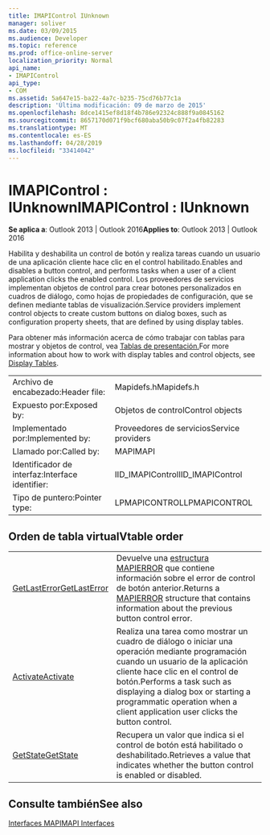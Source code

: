 ```yaml
---
title: IMAPIControl IUnknown
manager: soliver
ms.date: 03/09/2015
ms.audience: Developer
ms.topic: reference
ms.prod: office-online-server
localization_priority: Normal
api_name:
- IMAPIControl
api_type:
- COM
ms.assetid: 5a647e15-ba22-4a7c-b235-75cd76b77c1a
description: 'Última modificación: 09 de marzo de 2015'
ms.openlocfilehash: 8dce1415ef8d18f4b786e92324c888f9a0845162
ms.sourcegitcommit: 8657170d071f9bcf680aba50b9c07f2a4fb82283
ms.translationtype: MT
ms.contentlocale: es-ES
ms.lasthandoff: 04/28/2019
ms.locfileid: "33414042"
---
```

# <a name="imapicontrol--iunknown"></a><span data-ttu-id="e335c-103">IMAPIControl : IUnknown</span><span class="sxs-lookup"><span data-stu-id="e335c-103">IMAPIControl : IUnknown</span></span>

  
  
<span data-ttu-id="e335c-104">**Se aplica a**: Outlook 2013 | Outlook 2016</span><span class="sxs-lookup"><span data-stu-id="e335c-104">**Applies to**: Outlook 2013 | Outlook 2016</span></span> 
  
<span data-ttu-id="e335c-105">Habilita y deshabilita un control de botón y realiza tareas cuando un usuario de una aplicación cliente hace clic en el control habilitado.</span><span class="sxs-lookup"><span data-stu-id="e335c-105">Enables and disables a button control, and performs tasks when a user of a client application clicks the enabled control.</span></span> <span data-ttu-id="e335c-106">Los proveedores de servicios implementan objetos de control para crear botones personalizados en cuadros de diálogo, como hojas de propiedades de configuración, que se definen mediante tablas de visualización.</span><span class="sxs-lookup"><span data-stu-id="e335c-106">Service providers implement control objects to create custom buttons on dialog boxes, such as configuration property sheets, that are defined by using display tables.</span></span> 
  
<span data-ttu-id="e335c-107">Para obtener más información acerca de cómo trabajar con tablas para mostrar y objetos de control, vea [Tablas de presentación.](display-tables.md)</span><span class="sxs-lookup"><span data-stu-id="e335c-107">For more information about how to work with display tables and control objects, see [Display Tables](display-tables.md).</span></span>
  
|||
|:-----|:-----|
|<span data-ttu-id="e335c-108">Archivo de encabezado:</span><span class="sxs-lookup"><span data-stu-id="e335c-108">Header file:</span></span>  <br/> |<span data-ttu-id="e335c-109">Mapidefs.h</span><span class="sxs-lookup"><span data-stu-id="e335c-109">Mapidefs.h</span></span>  <br/> |
|<span data-ttu-id="e335c-110">Expuesto por:</span><span class="sxs-lookup"><span data-stu-id="e335c-110">Exposed by:</span></span>  <br/> |<span data-ttu-id="e335c-111">Objetos de control</span><span class="sxs-lookup"><span data-stu-id="e335c-111">Control objects</span></span>  <br/> |
|<span data-ttu-id="e335c-112">Implementado por:</span><span class="sxs-lookup"><span data-stu-id="e335c-112">Implemented by:</span></span>  <br/> |<span data-ttu-id="e335c-113">Proveedores de servicios</span><span class="sxs-lookup"><span data-stu-id="e335c-113">Service providers</span></span>  <br/> |
|<span data-ttu-id="e335c-114">Llamado por:</span><span class="sxs-lookup"><span data-stu-id="e335c-114">Called by:</span></span>  <br/> |<span data-ttu-id="e335c-115">MAPI</span><span class="sxs-lookup"><span data-stu-id="e335c-115">MAPI</span></span>  <br/> |
|<span data-ttu-id="e335c-116">Identificador de interfaz:</span><span class="sxs-lookup"><span data-stu-id="e335c-116">Interface identifier:</span></span>  <br/> |<span data-ttu-id="e335c-117">IID_IMAPIControl</span><span class="sxs-lookup"><span data-stu-id="e335c-117">IID_IMAPIControl</span></span>  <br/> |
|<span data-ttu-id="e335c-118">Tipo de puntero:</span><span class="sxs-lookup"><span data-stu-id="e335c-118">Pointer type:</span></span>  <br/> |<span data-ttu-id="e335c-119">LPMAPICONTROL</span><span class="sxs-lookup"><span data-stu-id="e335c-119">LPMAPICONTROL</span></span>  <br/> |
   
## <a name="vtable-order"></a><span data-ttu-id="e335c-120">Orden de tabla virtual</span><span class="sxs-lookup"><span data-stu-id="e335c-120">Vtable order</span></span>

|||
|:-----|:-----|
|[<span data-ttu-id="e335c-121">GetLastError</span><span class="sxs-lookup"><span data-stu-id="e335c-121">GetLastError</span></span>](imapicontrol-getlasterror.md) <br/> |<span data-ttu-id="e335c-122">Devuelve una [estructura MAPIERROR](mapierror.md) que contiene información sobre el error de control de botón anterior.</span><span class="sxs-lookup"><span data-stu-id="e335c-122">Returns a [MAPIERROR](mapierror.md) structure that contains information about the previous button control error.</span></span>  <br/> |
|[<span data-ttu-id="e335c-123">Activate</span><span class="sxs-lookup"><span data-stu-id="e335c-123">Activate</span></span>](imapicontrol-activate.md) <br/> |<span data-ttu-id="e335c-124">Realiza una tarea como mostrar un cuadro de diálogo o iniciar una operación mediante programación cuando un usuario de la aplicación cliente hace clic en el control de botón.</span><span class="sxs-lookup"><span data-stu-id="e335c-124">Performs a task such as displaying a dialog box or starting a programmatic operation when a client application user clicks the button control.</span></span>  <br/> |
|[<span data-ttu-id="e335c-125">GetState</span><span class="sxs-lookup"><span data-stu-id="e335c-125">GetState</span></span>](imapicontrol-getstate.md) <br/> |<span data-ttu-id="e335c-126">Recupera un valor que indica si el control de botón está habilitado o deshabilitado.</span><span class="sxs-lookup"><span data-stu-id="e335c-126">Retrieves a value that indicates whether the button control is enabled or disabled.</span></span>  <br/> |
   
## <a name="see-also"></a><span data-ttu-id="e335c-127">Consulte también</span><span class="sxs-lookup"><span data-stu-id="e335c-127">See also</span></span>



[<span data-ttu-id="e335c-128">Interfaces MAPI</span><span class="sxs-lookup"><span data-stu-id="e335c-128">MAPI Interfaces</span></span>](mapi-interfaces.md)

